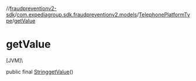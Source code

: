 //[fraudpreventionv2-sdk](../../../index.md)/[com.expediagroup.sdk.fraudpreventionv2.models](../index.md)/[TelephonePlatformType](index.md)/[getValue](get-value.md)

# getValue

[JVM]\

public final [String](https://docs.oracle.com/javase/8/docs/api/java/lang/String.html)[getValue](get-value.md)()
